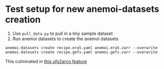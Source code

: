 # Test setup for new anemoi-datasets creation

1. Use `pull_data.py` to pull in a tiny sample dataset
2. Run anemoi datasets to create the anemoi datasets
  ```
  anemoi-datasets create recipe.era5.yaml anemoi.era5.zarr --overwrite
  anemoi-datasets create recipe.gefs.yaml anemoi.gefs.zarr --overwrite
  ```

This culminated in
[this ufs2arco feature](https://github.com/NOAA-PSL/ufs2arco/pull/32)
